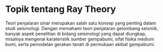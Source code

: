 # Topik tentang Ray Theory
Teori penjalaran sinar merupakan salah satu konsep yang penting dalam studi seismologi. Dengan memahami teori penjalaran gelombang seismik, banyak aspek penelitian di bidang seismologi yang dapat diungkap, misalnya mengenai karateristik sumber gempabumi, sifat fisika medium bumi, serta pemodelan gerakan tanah di permukaan akibat gempabumi.
